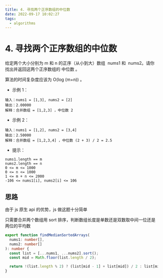 ```yaml
---
title: 4. 寻找两个正序数组的中位数
date: 2022-09-17 10:02:27
tags:
  - algorithms
---
```


# 4. 寻找两个正序数组的中位数

给定两个大小分别为 m 和 n 的正序（从小到大）数组  nums1 和  nums2。请你找出并返回这两个正序数组的 中位数 。

算法的时间复杂度应该为 O(log (m+n)) 。

- 示例 1：

```
输入：nums1 = [1,3], nums2 = [2]
输出：2.00000
解释：合并数组 = [1,2,3] ，中位数 2
```

- 示例 2：

```
输入：nums1 = [1,2], nums2 = [3,4]
输出：2.50000
解释：合并数组 = [1,2,3,4] ，中位数 (2 + 3) / 2 = 2.5
```

- 提示：

```
nums1.length == m
nums2.length == n
0 <= m <= 1000
0 <= n <= 1000
1 <= m + n <= 2000
-106 <= nums1[i], nums2[i] <= 106
```

## 思路

由于 js 原生 api 的优势，js 做这题十分简单

只需要合并两个数组用 sort 排序，判断数组长度是单数还是双数取中间一位还是两位的平均数

```ts
export function findMedianSortedArrays(
  nums1: number[],
  nums2: number[]
): number {
  const list = [...nums1, ...nums2].sort();
  const mid = Math.floor(list.length / 2);

  return !(list.length % 2) ? (list[mid - 1] + list[mid]) / 2 : list[mid];
}
```
